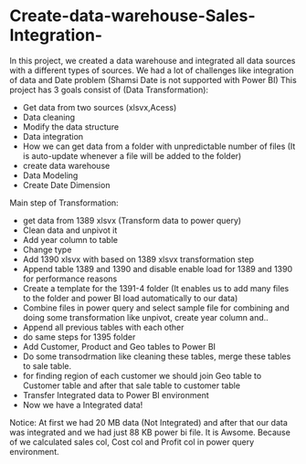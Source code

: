 # Create-data-warehouse-Sales-Integration-
In this project, we created a data warehouse and integrated all data sources with a different types of sources. We had a lot of challenges like integration of data and Date problem (Shamsi Date is not supported with Power BI) This project has 3 goals consist of (Data Transformation):

- Get data from two sources (xlsvx,Acess)
- Data cleaning
- Modify the data structure
- Data integration
- How we can get data from a folder with unpredictable number of files (It is auto-update whenever a file will be added to the folder)
- create data warehouse
- Data Modeling
- Create Date Dimension

Main step of Transformation:
- get data from 1389 xlsvx (Transform data to power query)
- Clean data and unpivot it
- Add year column to table
- Change type
- Add 1390 xlsvx with based on 1389 xlsvx transformation step
- Append table 1389 and 1390 and disable enable load for 1389 and 1390 for performance reasons
- Create a template for the 1391-4 folder (It enables us to add many files to the folder and power BI load automatically to our data)
- Combine files in power query and select sample file for combining and doing some transformation like unpivot, create year column and..
- Append all previous tables with each other
- do same steps for 1395 folder
- Add Customer, Product and Geo tables to Power BI
- Do some transodrmation like cleaning these tables, merge these tables to sale table.
- for finding region of each customer we should join Geo table to Customer table and after that sale table to customer table
- Transfer Integrated data to Power BI environment
- Now we have a Integrated data!

Notice: At first we had 20 MB data (Not Integrated) and after that our data was integrated and we had just 88 KB power bi file. It is Awsome. Because of  we calculated sales col, Cost col and Profit col in power query environment.


